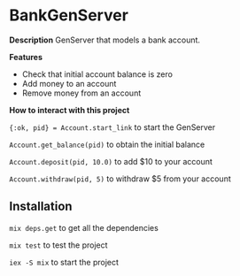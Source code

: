 # BankGenServer

**Description**
GenServer that models a bank account.

**Features**
- Check that initial account balance is zero
- Add money to an account
- Remove money from an account

**How to interact with this project**

`{:ok, pid} = Account.start_link` to start the GenServer

`Account.get_balance(pid)` to obtain the initial balance

`Account.deposit(pid, 10.0)` to add $10 to your account

`Account.withdraw(pid, 5)` to withdraw $5 from your account

## Installation

`mix deps.get` to get all the dependencies

`mix test` to test the project

`iex -S mix` to start the project

